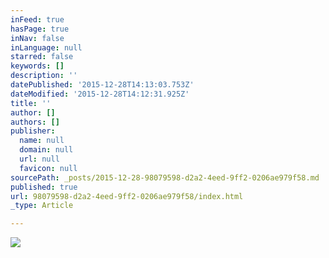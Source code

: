```yaml
---
inFeed: true
hasPage: true
inNav: false
inLanguage: null
starred: false
keywords: []
description: ''
datePublished: '2015-12-28T14:13:03.753Z'
dateModified: '2015-12-28T14:12:31.925Z'
title: ''
author: []
authors: []
publisher:
  name: null
  domain: null
  url: null
  favicon: null
sourcePath: _posts/2015-12-28-98079598-d2a2-4eed-9ff2-0206ae979f58.md
published: true
url: 98079598-d2a2-4eed-9ff2-0206ae979f58/index.html
_type: Article

---
```

![](https://the-grid-user-content.s3-us-west-2.amazonaws.com/4c9e49b6-17be-4a84-b68d-9d4439a6933e.jpg)